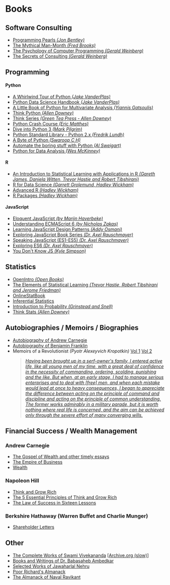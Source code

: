 # Books

## Software Consulting
  * [Programming Pearls _(Jon Bentley)_](https://www.amazon.com/Programming-Pearls-Jon-Bentley/dp/8177588583)
  * [The Mythical Man-Month _(Fred Brooks)_](https://www.amazon.com/Mythical-Man-Month-Software-Engineering-Anniversary/dp/0201835959)
  * [The Psychology of Computer Programming _(Gerald Weinberg)_](https://www.amazon.com/Psychology-Computer-Programming-Silver-Anniversary-ebook/dp/B004R9QACC)
  * [The Secrets of Consulting _(Gerald Weinberg)_](https://www.amazon.com/Secrets-Consulting-Giving-Getting-Successfully/dp/0932633013)


## Programming

#### Python
  * [A Whirlwind Tour of Python _(Jake VanderPlas)_](https://github.com/jakevdp/WhirlwindTourOfPython/blob/6f1daf714fe52a8dde6a288674ba46a7feed8816/Index.ipynb)
  * [Python Data Science Handbook _(Jake VanderPlas)_](https://jakevdp.github.io/PythonDataScienceHandbook/)
  * [A Little Book of Python for Multivariate Analysis _(Yiannis Gatsoulis)_](http://python-for-multivariate-analysis.readthedocs.io/index.html)
  * [Think Python _(Allen Downey)_](https://greenteapress.com/wp/think-python-2e)
  * [Think Series _(Green Tea Press - Allen Downey)_](http://greenteapress.com/wp/)
  * [Python Crash Course _(Eric Matthes)_](https://github.com/ehmatthes/pcc)
  * [Dive into Python 3 _(Mark Pilgrim)_](http://www.diveintopython3.net/)
  * [Python Standard Library - Python 2.x _(Fredrik Lundh)_](http://effbot.org/librarybook/)
  * [A Byte of Python _(Swaroop C H)_](https://python.swaroopch.com/)
  * [Automate the boring stuff with Python _(Al Sweigart)_](https://automatetheboringstuff.com/)
  * [Python for Data Analysis _(Wes McKinney)_](https://wesmckinney.com/book/)

#### R
  * [An Introduction to Statistical Learning with Applications in R _(Gareth James, Daniela Witten, Trevor Hastie and Robert Tibshirani)_](http://www-bcf.usc.edu/~gareth/ISL/)
  * [R for Data Science _(Garrett Grolemund, Hadley Wickham)_](http://r4ds.had.co.nz/)
  * [Advanced R _(Hadley Wickham)_](https://adv-r.hadley.nz/)
  * [R Packages _(Hadley Wickham)_](http://r-pkgs.had.co.nz/)

#### JavaScript
  * [Eloquent JavaScript _(by Marijn Haverbeke)_](http://eloquentjavascript.net/)
  * [Understanding ECMAScript 6 _(by Nicholas Zakas)_](https://leanpub.com/understandinges6/read)
  * [Learning JavaScript Design Patterns _(Addy Osmani)_](https://addyosmani.com/resources/essentialjsdesignpatterns/book/)
  * [Exploring JavaScript Book Series _(Dr. Axel Rauschmayer)_](https://exploringjs.com/index.html)
  * [Speaking JavaScript (ES1-ES5) _(Dr. Axel Rauschmayer)_](https://exploringjs.com/es5/index.html)
  * [Exploring ES6 _(Dr. Axel Rauschmayer)_](http://exploringjs.com/es6/index.html)
  * [You Don't Know JS _(Kyle Simpson)_](https://github.com/getify/You-Dont-Know-JS)


## Statistics
  * [OpenIntro _(Open Books)_](https://www.openintro.org)
  * [The Elements of Statistical Learning _(Trevor Hastie, Robert Tibshirani and Jerome Friedman)_](https://web.stanford.edu/~hastie/ElemStatLearn/)
  * [OnlineStatBook](http://onlinestatbook.com/2/index.html)
  * [Inferential Statistics](http://vassarstats.net/textbook/)
  * [Introduction to Probability _(Grinstead and Snell)_](http://www.dartmouth.edu/~chance/teaching_aids/books_articles/probability_book/pdf.html)
  * [Think Stats _(Allen Downey)_](https://greenteapress.com/wp/think-stats-2e)


## Autobiographies / Memoirs / Biographies
  * [Autobiography of Andrew Carnegie](https://archive.org/details/autobiographyofa00carn/mode/2up?view=theater)
  * [Autobiography of Benjamin Franklin](https://archive.org/details/autobiographybe03bigegoog/mode/2up?view=theater)
  * Memoirs of a Revolutionist _(Pyotr Alexeyvich Kropotkin)_
  [Vol 1](https://archive.org/details/memoirsofrevolut01kropuoft/page/n5/mode/2up?view=theater) 
  [Vol 2](https://archive.org/details/memoirsofrevolut02kropuoft/page/n8/mode/2up?view=theater)
    > [*Having been brought up in a serf-owner's family, I entered active life, like all young men of my time, 
    with a great deal of confidence in the necessity of commanding, ordering, scolding, punishing and the like.
    But when, at an early stage, I had to manage serious enterprises and to deal with [free] men, and when each 
    mistake would lead at once to heavy consequences, I began to appreciate the difference between acting on the 
    principle of command and discipline and acting on the principle of common understanding. The former works 
    admirably in a military parade, but it is worth nothing where real life is concerned, and the aim can be 
    achieved only through the severe effort of many converging wills.*](https://archive.org/details/memoirsofrevolut01kropuoft/page/250/mode/1up?q=Having+been+brought+up+in+a+serf+owner%E2%80%99s+family)


## Financial Success / Wealth Management

### Andrew Carnegie
  * [The Gospel of Wealth and other timely essays](https://archive.org/details/gospelofwealthot00carnuoft/mode/2up?view=theater)
  * [The Empire of Business](https://archive.org/details/empireofbusiness00carnuoft/mode/2up?view=theater)
  * [Wealth](https://archive.org/details/8906CarnegieWealth/mode/2up?view=theater)

### Napoleon Hill
  * [Think and Grow Rich](https://archive.org/details/thinkgrowric00hill/mode/2up?view=theater)
  * [The 5 Essential Principles of Think and Grow Rich](https://archive.org/details/napoleon-hill-foundation-the-5-essential-principles-of-think-and-grow-rich-the-p/mode/2up?view=theater)
  * [The Law of Success in Sixteen Lessons](https://archive.org/details/Law_Of_Success_in_16_Lessons/mode/2up?view=theater)

### Berkshire Hathaway (Warren Buffet and Charlie Munger)
  * [Shareholder Letters](https://www.berkshirehathaway.com/letters/letters.html)


## Other
  * [The Complete Works of Swami Vivekananda](https://ramakrishnavivekananda.info/vivekananda/complete_works.htm) [[Archive.org (slow)](https://archive.org/details/complete-works-of-swami-vivekananda-all-volumes-swami-vivekananda/mode/2up?view=theater)]
  * [Books and Writings of Dr. Babasaheb Ambedkar](https://www.mea.gov.in/books-writings-of-ambedkar.htm)
  * [Selected Works of Jawaharlal Nehru](https://nehruselectedworks.com/)
  * [Poor Richard's Almanack](https://archive.org/details/poorrichardsalma00franrich/mode/2up?view=theater)
  * [The Almanack of Naval Ravikant](https://www.navalmanack.com/)
